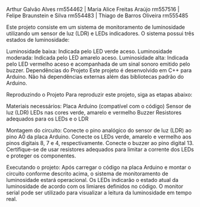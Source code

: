 Arthur Galvão Alves rm554462 |
Maria Alice Freitas Araújo rm557516 |
Felipe Braunstein e Silva rm554483 |
Thiago de Barros Oliveira rm555485 

Este projeto consiste em um sistema de monitoramento de luminosidade utilizando um sensor de luz (LDR) e LEDs indicadores. O sistema possui três estados de luminosidade:

Luminosidade baixa: Indicada pelo LED verde aceso.
Luminosidade moderada: Indicada pelo LED amarelo aceso.
Luminosidade alta: Indicada pelo LED vermelho aceso e acompanhada de um sinal sonoro emitido pelo buzzer.
Dependências do Projeto
Este projeto é desenvolvido em C++ para Arduino. Não há dependências externas além das bibliotecas padrão do Arduino.

Reproduzindo o Projeto
Para reproduzir este projeto, siga as etapas abaixo:

Materiais necessários:
Placa Arduino (compatível com o código)
Sensor de luz (LDR)
LEDs nas cores verde, amarelo e vermelho
Buzzer
Resistores adequados para os LEDs e o LDR

Montagem do circuito:
Conecte o pino analógico do sensor de luz (LDR) ao pino A0 da placa Arduino.
Conecte os LEDs verde, amarelo e vermelho aos pinos digitais 8, 7 e 4, respectivamente.
Conecte o buzzer ao pino digital 13.
Certifique-se de usar resistores adequados para limitar a corrente dos LEDs e proteger os componentes.

Executando o projeto:
Após carregar o código na placa Arduino e montar o circuito conforme descrito acima, o sistema de monitoramento de luminosidade estará operacional. Os LEDs indicarão o estado atual da luminosidade de acordo com os limiares definidos no código. O monitor serial pode ser utilizado para visualizar a leitura da luminosidade em tempo real.
